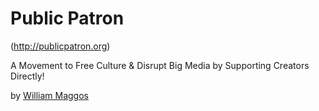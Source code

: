 # Public Patron

  (http://publicpatron.org)

  A Movement to Free Culture & Disrupt Big Media by Supporting Creators Directly!

  by [William Maggos](http://wjmaggos.net)

